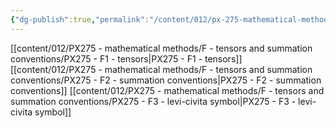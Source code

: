 ```yaml
---
{"dg-publish":true,"permalink":"/content/012/px-275-mathematical-methods/f-tensors-and-summation-conventions/f-tensors-and-summation-conventions/","noteIcon":"1","created":"2024-12-02T12:09:22.409+00:00","updated":"2024-12-02T19:14:14.222+00:00"}
---
```


[[content/012/PX275 - mathematical methods/F - tensors and summation conventions/PX275 - F1 - tensors\|PX275 - F1 - tensors]]
[[content/012/PX275 - mathematical methods/F - tensors and summation conventions/PX275 - F2 - summation conventions\|PX275 - F2 - summation conventions]]
[[content/012/PX275 - mathematical methods/F - tensors and summation conventions/PX275 - F3 - levi-civita symbol\|PX275 - F3 - levi-civita symbol]]
